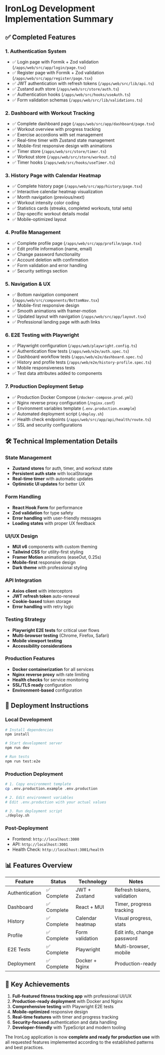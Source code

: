 # IronLog Development Implementation Summary

## ✅ Completed Features

### 1. **Authentication System**

- ✅ Login page with Formik + Zod validation (`/apps/web/src/app/login/page.tsx`)
- ✅ Register page with Formik + Zod validation (`/apps/web/src/app/register/page.tsx`)
- ✅ JWT authentication with refresh tokens (`/apps/web/src/lib/api.ts`)
- ✅ Zustand auth store (`/apps/web/src/store/auth.ts`)
- ✅ Authentication hooks (`/apps/web/src/hooks/useAuth.ts`)
- ✅ Form validation schemas (`/apps/web/src/lib/validations.ts`)

### 2. **Dashboard with Workout Tracking**

- ✅ Complete dashboard page (`/apps/web/src/app/dashboard/page.tsx`)
- ✅ Workout overview with progress tracking
- ✅ Exercise accordions with set management
- ✅ Real-time timer with Zustand state management
- ✅ Mobile-first responsive design with animations
- ✅ Timer store (`/apps/web/src/store/timer.ts`)
- ✅ Workout store (`/apps/web/src/store/workout.ts`)
- ✅ Timer hooks (`/apps/web/src/hooks/useTimer.ts`)

### 3. **History Page with Calendar Heatmap**

- ✅ Complete history page (`/apps/web/src/app/history/page.tsx`)
- ✅ Interactive calendar heatmap visualization
- ✅ Month navigation (previous/next)
- ✅ Workout intensity color coding
- ✅ Statistics cards (streaks, completed workouts, total sets)
- ✅ Day-specific workout details modal
- ✅ Mobile-optimized layout

### 4. **Profile Management**

- ✅ Complete profile page (`/apps/web/src/app/profile/page.tsx`)
- ✅ Edit profile information (name, email)
- ✅ Change password functionality
- ✅ Account deletion with confirmation
- ✅ Form validation and error handling
- ✅ Security settings section

### 5. **Navigation & UX**

- ✅ Bottom navigation component (`/apps/web/src/components/BottomNav.tsx`)
- ✅ Mobile-first responsive design
- ✅ Smooth animations with framer-motion
- ✅ Updated layout with navigation (`/apps/web/src/app/layout.tsx`)
- ✅ Professional landing page with auth links

### 6. **E2E Testing with Playwright**

- ✅ Playwright configuration (`/apps/web/playwright.config.ts`)
- ✅ Authentication flow tests (`/apps/web/e2e/auth.spec.ts`)
- ✅ Dashboard workflow tests (`/apps/web/e2e/dashboard.spec.ts`)
- ✅ History and profile tests (`/apps/web/e2e/history-profile.spec.ts`)
- ✅ Mobile responsiveness tests
- ✅ Test data attributes added to components

### 7. **Production Deployment Setup**

- ✅ Production Docker Compose (`/docker-compose.prod.yml`)
- ✅ Nginx reverse proxy configuration (`/nginx.conf`)
- ✅ Environment variables template (`.env.production.example`)
- ✅ Automated deployment script (`/deploy.sh`)
- ✅ Health check endpoints (`/apps/web/src/app/api/health/route.ts`)
- ✅ SSL and security configurations

## 🛠️ Technical Implementation Details

### **State Management**

- **Zustand stores** for auth, timer, and workout state
- **Persistent auth state** with localStorage
- **Real-time timer** with automatic updates
- **Optimistic UI updates** for better UX

### **Form Handling**

- **React Hook Form** for performance
- **Zod validation** for type safety
- **Error handling** with user-friendly messages
- **Loading states** with proper UX feedback

### **UI/UX Design**

- **MUI v6** components with custom theming
- **Tailwind CSS** for utility-first styling
- **Framer Motion** animations (easeOut, 0.25s)
- **Mobile-first** responsive design
- **Dark theme** with professional styling

### **API Integration**

- **Axios client** with interceptors
- **JWT refresh token** auto-renewal
- **Cookie-based** token storage
- **Error handling** with retry logic

### **Testing Strategy**

- **Playwright E2E tests** for critical user flows
- **Multi-browser testing** (Chrome, Firefox, Safari)
- **Mobile viewport testing**
- **Accessibility considerations**

### **Production Features**

- **Docker containerization** for all services
- **Nginx reverse proxy** with rate limiting
- **Health checks** for service monitoring
- **SSL/TLS ready** configuration
- **Environment-based** configuration

## 🚀 Deployment Instructions

### **Local Development**

```bash
# Install dependencies
npm install

# Start development server
npm run dev

# Run tests
npm run test:e2e
```

### **Production Deployment**

```bash
# 1. Copy environment template
cp .env.production.example .env.production

# 2. Edit environment variables
# Edit .env.production with your actual values

# 3. Run deployment script
./deploy.sh
```

### **Post-Deployment**

- Frontend: `http://localhost:3000`
- API: `http://localhost:3001`
- Health Check: `http://localhost:3001/health`

## 📊 Features Overview

| Feature        | Status      | Technology       | Notes                      |
| -------------- | ----------- | ---------------- | -------------------------- |
| Authentication | ✅ Complete | JWT + Zustand    | Refresh tokens, validation |
| Dashboard      | ✅ Complete | React + MUI      | Timer, progress tracking   |
| History        | ✅ Complete | Calendar heatmap | Visual progress, stats     |
| Profile        | ✅ Complete | Form validation  | Edit info, change password |
| E2E Tests      | ✅ Complete | Playwright       | Multi-browser, mobile      |
| Deployment     | ✅ Complete | Docker + Nginx   | Production-ready           |

## 🎯 Key Achievements

1. **Full-featured fitness tracking app** with professional UI/UX
2. **Production-ready deployment** with Docker and Nginx
3. **Comprehensive testing** with Playwright E2E tests
4. **Mobile-optimized** responsive design
5. **Real-time features** with timer and progress tracking
6. **Security-focused** authentication and data handling
7. **Developer-friendly** with TypeScript and modern tooling

The IronLog application is now **complete and ready for production use** with all requested features implemented according to the established patterns and best practices.
